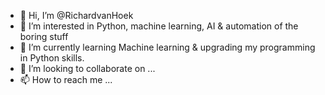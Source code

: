 - 👋 Hi, I’m @RichardvanHoek
- 👀 I’m interested in Python, machine learning, AI & automation of the boring stuff
- 🌱 I’m currently learning Machine learning & upgrading my programming in Python skills. 
- 💞️ I’m looking to collaborate on ...
- 📫 How to reach me ...

<!---
RichardvanHoek/RichardvanHoek is a ✨ special ✨ repository because its `README.md` (this file) appears on your GitHub profile.
You can click the Preview link to take a look at your changes.
--->
